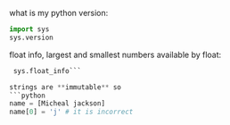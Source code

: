 what is my python version:
```python
import sys
sys.version
```

float info, largest and smallest numbers available by float:
```python
 sys.float_info```

strings are **immutable** so 
```python
name = [Micheal jackson]
name[0] = 'j' # it is incorrect
```
